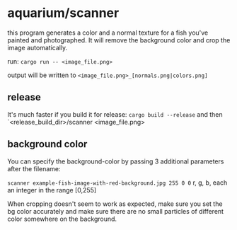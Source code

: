 # aquarium/scanner

this program generates a color and a normal texture for a fish you've painted and photographed. 
It will remove the background color and crop the image automatically. 

run: `cargo run -- <image_file.png>`

output will be written to `<image_file.png>_[normals.png|colors.png]`

## release
It's much faster if you build it for release: 
`cargo build --release`
and then 
`<release_build_dir>/scanner <image_file.png>

## background color
You can specify the background-color by passing 3 additional parameters after the filename:

`scanner example-fish-image-with-red-background.jpg 255 0 0`
r, g, b, each an integer in the range [0,255]

When cropping doesn't seem to work as expected, make sure you set the bg color accurately and make sure there are no small particles of different color somewhere on the background.